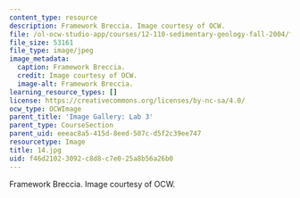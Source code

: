 ```yaml
---
content_type: resource
description: Framework Breccia. Image courtesy of OCW.
file: /ol-ocw-studio-app/courses/12-110-sedimentary-geology-fall-2004/f46d21023092c8d8c7e025a8b56a26b0_14.jpg
file_size: 53161
file_type: image/jpeg
image_metadata:
  caption: Framework Breccia.
  credit: Image courtesy of OCW.
  image-alt: Framework Breccia.
learning_resource_types: []
license: https://creativecommons.org/licenses/by-nc-sa/4.0/
ocw_type: OCWImage
parent_title: 'Image Gallery: Lab 3'
parent_type: CourseSection
parent_uid: eeeac8a5-415d-8eed-507c-d5f2c39ee747
resourcetype: Image
title: 14.jpg
uid: f46d2102-3092-c8d8-c7e0-25a8b56a26b0
---
```

Framework Breccia. Image courtesy of OCW.